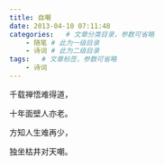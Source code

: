 ```yaml
---
title: 自嘲
date: 2013-04-10 07:11:48
categories:   # 文章分类目录，参数可省略
    - 随笔 # 此为一级目录
    - 诗词 # 此为二级目录
tags:   # 文章标签，参数可省略
    - 诗词
---
```

千载禅悟难得道，

十年面壁人亦老。

方知人生难再少，

独坐枯井对天嘲。
